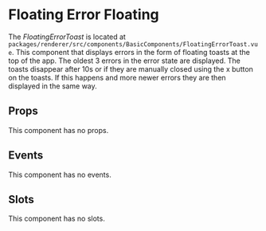 # Floating Error Floating

The *FloatingErrorToast* is located at `packages/renderer/src/components/BasicComponents/FloatingErrorToast.vue`.
This component that displays errors in the form of floating toasts at the top of the app. 
The oldest 3 errors in the error state are displayed. The toasts disappear after 10s or if they are manually closed
using the x button on the toasts.
If this happens and more newer errors they are then displayed in the same way.

## Props

This component has no props.

## Events

This component has no events.

## Slots

This component has no slots.